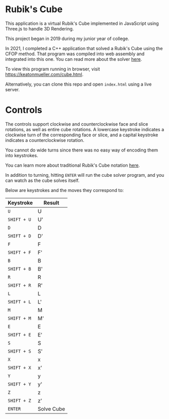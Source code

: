 # Rubik's Cube

This application is a virtual Rubik's Cube implemented in JavaScript using Three.js to handle 3D Rendering.

This project began in 2019 during my junior year of college.

In 2021, I completed a C++ application that solved a Rubik's Cube using the CFOP method. That program was compiled into web assembly and integrated into this one. You can read more about the solver [here](https://github.com/KeatonMueller/cube-solver).

To view this program running in browser, visit https://keatonmueller.com/cube.html.

Alternatively, you can clone this repo and open `index.html` using a live server.

# Controls

The controls support clockwise and counterclockwise face and slice rotations, as well as entire cube rotations. A lowercase keystroke indicates a clockwise turn of the corresponding face or slice, and a capital keystroke indicates a counterclockwise rotation.

You cannot do wide turns since there was no easy way of encoding them into keystrokes.

You can learn more about traditional Rubik's Cube notation [here](https://ruwix.com/the-rubiks-cube/notation/).

In addition to turning, hitting `ENTER` will run the cube solver program, and you can watch as the cube solves itself.

Below are keystrokes and the moves they correspond to:

| Keystroke   | Result     |
|-------------|------------|
| `U`         | U          |
| `SHIFT + U` | U'         |
| `D`         | D          |
| `SHIFT + D` | D'         |
| `F`         | F          |
| `SHIFT + F` | F'         |
| `B`         | B          |
| `SHIFT + B` | B'         |
| `R`         | R          |
| `SHIFT + R` | R'         |
| `L`         | L          |
| `SHIFT + L` | L'         |
| `M`         | M          |
| `SHIFT + M` | M'         |
| `E`         | E          |
| `SHIFT + E` | E'         |
| `S`         | S          |
| `SHIFT + S` | S'         |
| `X`         | x          |
| `SHIFT + X` | x'         |
| `Y`         | y          |
| `SHIFT + Y` | y'         |
| `Z`         | z          |
| `SHIFT + Z` | z'         |
| `ENTER`     | Solve Cube |

